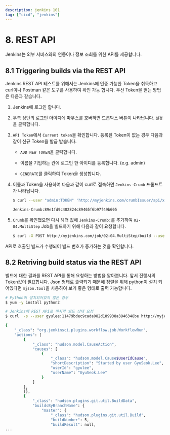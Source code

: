 ```yaml
---
description: jenkins 101
tag: ["cicd", "jenkins"]
---
```


# 8. REST API

Jenkins는 외부 서비스와의 연동이나 정보 조회를 위한 API를 제공합니다.

## 8.1 Triggering builds via the REST API

Jenkins REST API 테스트를 위해서는 Jenkins에 인증 가능한 Token을 취득하고 curl이나 Postman 같은 도구를 사용하여 확인 가능 합니다. 우선 Token을 얻는 방법은 다음과 같습니다.

1. Jenkins에 로그인 합니다.

2. 우측 상단의 로그인 아이디에 마우스를 호버하면 드롭박스 버튼이 나타납니다. `설정`을 클릭합니다.

3. `API Token`에서 `Current token`을 확인합니다. 등록된 Token이 없는 경우 다음과 같이 신규 Token을 발급 받습니다.

   - `ADD NEW TOKEN`을 클릭합니다.

   - 이름을 기입하는 칸에 로그인 한 아이디를 등록합니다. (e.g. admin)
   - `GENERATE`를 클릭하여 Token을 생성합니다.

4. 이름과 Token을 사용하여 다음과 같이 curl로 접속하면 `Jenkins-Crumb` 프롬프트가 나타납니다.

   ```bash
   $ curl --user "admin:TOKEN" 'http://myjenkins.com/crumbIssuer/api/xml?xpath=concat(//crumbRequestField,":",//crumb)'
   
   Jenkins-Crumb:89e1fd9c402824c89465f6b97f49b605
   ```

5. `Crumb`를 확인했으면 다시 헤더 값에 `Jenkins-Crumb:`를 추가하여 `02-04.MultiStep` Job을 빌드하기 위해 다음과 같이 요청합니다.

   ```bash
   $ curl -X POST http://myjenkins.com/job/02-04.MultiStep/build --user gyulee:11479bdec9cada082d189938a3946348be --data-urlencode json='' -H "Jenkins-Crumb:89e1fd9c402824c89465f6b97f49b605"
   ```

API로 호출된 빌드가 수행되어 빌드 번호가 증가하는 것을 확인합니다.



## 8.2 Retriving build status via the REST API

빌드에 대한 결과를 REST API를 통해 요청하는 방법을 알아봅니다. 앞서 진행시의 Token값이 필요합니다. Json 형태로 출력되기 때문에 정렬을 위해 python이 설치 되어있다면  `mjson.tool`을 사용하여 보기 좋은 형태로 출력 가능합니다.

```bash
# Python이 설치되어있지 않은 경우
$ yum -y install python2

# Jenkins에 REST API로 마지막 빌드 상태 요청
$ curl  -s --user gyulee:11479bdec9cada082d189938a3946348be http://myjenkins.com/job/02-04.MultiStep/lastBuild/api/json | python2 -mjson.tool

{
    "_class": "org.jenkinsci.plugins.workflow.job.WorkflowRun",
    "actions": [
        {
            "_class": "hudson.model.CauseAction",
            "causes": [
                {
                    "_class": "hudson.model.Cause$UserIdCause",
                    "shortDescription": "Started by user GyuSeok.Lee",
                    "userId": "gyulee",
                    "userName": "GyuSeok.Lee"
                }
            ]
        },
        {},
        {
            "_class": "hudson.plugins.git.util.BuildData",
            "buildsByBranchName": {
                "master": {
                    "_class": "hudson.plugins.git.util.Build",
                    "buildNumber": 5,
                    "buildResult": null,
...
```
